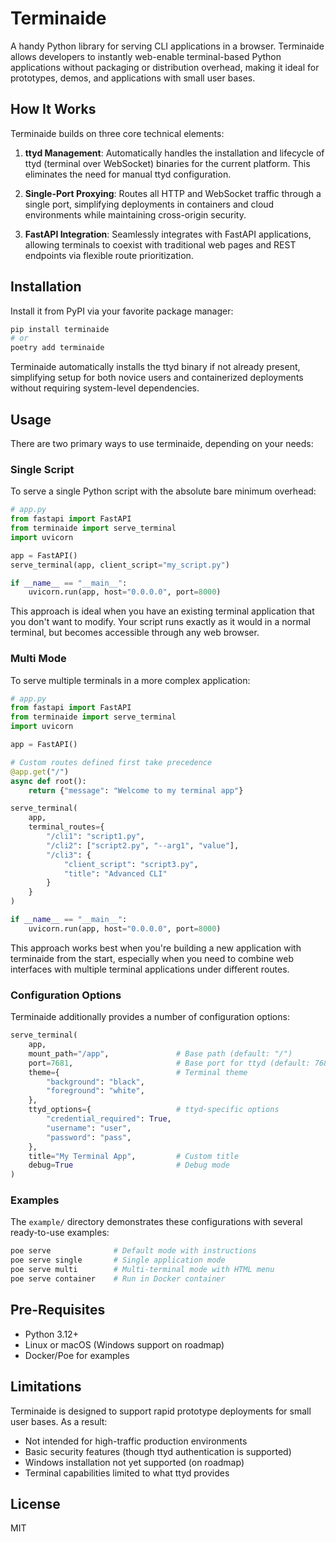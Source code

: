# Terminaide

A handy Python library for serving CLI applications in a browser. Terminaide allows developers to instantly web-enable terminal-based Python applications without packaging or distribution overhead, making it ideal for prototypes, demos, and applications with small user bases.

## How It Works

Terminaide builds on three core technical elements:

1. **ttyd Management**: Automatically handles the installation and lifecycle of ttyd (terminal over WebSocket) binaries for the current platform. This eliminates the need for manual ttyd configuration.

2. **Single-Port Proxying**: Routes all HTTP and WebSocket traffic through a single port, simplifying deployments in containers and cloud environments while maintaining cross-origin security.

3. **FastAPI Integration**: Seamlessly integrates with FastAPI applications, allowing terminals to coexist with traditional web pages and REST endpoints via flexible route prioritization.

## Installation

Install it from PyPI via your favorite package manager:

```bash
pip install terminaide
# or
poetry add terminaide
```

Terminaide automatically installs the ttyd binary if not already present, simplifying setup for both novice users and containerized deployments without requiring system-level dependencies.

## Usage

There are two primary ways to use terminaide, depending on your needs:

### Single Script

To serve a single Python script with the absolute bare minimum overhead:

```python
# app.py
from fastapi import FastAPI
from terminaide import serve_terminal
import uvicorn

app = FastAPI()
serve_terminal(app, client_script="my_script.py")

if __name__ == "__main__":
    uvicorn.run(app, host="0.0.0.0", port=8000)
```

This approach is ideal when you have an existing terminal application that you don't want to modify. Your script runs exactly as it would in a normal terminal, but becomes accessible through any web browser.

### Multi Mode

To serve multiple terminals in a more complex application:

```python
# app.py
from fastapi import FastAPI
from terminaide import serve_terminal
import uvicorn

app = FastAPI()

# Custom routes defined first take precedence
@app.get("/")
async def root():
    return {"message": "Welcome to my terminal app"}

serve_terminal(
    app,
    terminal_routes={
        "/cli1": "script1.py",
        "/cli2": ["script2.py", "--arg1", "value"],
        "/cli3": {
            "client_script": "script3.py",
            "title": "Advanced CLI"
        }
    }
)

if __name__ == "__main__":
    uvicorn.run(app, host="0.0.0.0", port=8000)
```

This approach works best when you're building a new application with terminaide from the start, especially when you need to combine web interfaces with multiple terminal applications under different routes.

### Configuration Options

Terminaide additionally provides a number of configuration options:

```python
serve_terminal(
    app,
    mount_path="/app",               # Base path (default: "/")
    port=7681,                       # Base port for ttyd (default: 7681)
    theme={                          # Terminal theme
        "background": "black",
        "foreground": "white", 
    },
    ttyd_options={                   # ttyd-specific options
        "credential_required": True,
        "username": "user",
        "password": "pass",
    },
    title="My Terminal App",         # Custom title
    debug=True                       # Debug mode
)
```

### Examples

The `example/` directory demonstrates these configurations with several ready-to-use examples:

```bash
poe serve              # Default mode with instructions
poe serve single       # Single application mode
poe serve multi        # Multi-terminal mode with HTML menu
poe serve container    # Run in Docker container
```

## Pre-Requisites

- Python 3.12+
- Linux or macOS (Windows support on roadmap)
- Docker/Poe for examples

## Limitations

Terminaide is designed to support rapid prototype deployments for small user bases. As a result:

- Not intended for high-traffic production environments
- Basic security features (though ttyd authentication is supported)
- Windows installation not yet supported (on roadmap)
- Terminal capabilities limited to what ttyd provides

## License

MIT
